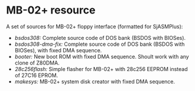 # MB-02+ resource
A set of sources for MB-02+ floppy interface (formatted for SjASMPlus):

- _bsdos308:_ Complete source code of DOS bank (BSDOS with BIOSes).
- _bsdos308-dma-fix:_ Complete source code of DOS bank (BSDOS with BIOSes), with fixed DMA sequence.
- _booter:_  New boot ROM with fixed DMA sequence. Shoult work with any clone of Z80DMA.
- _28c256flash:_  Simple flasher for MB-02+ with 28c256 EEPROM instead of 27C16 EPROM.
- _makesys:_ MB-02+ system disk creator with fixed DMA sequence.
